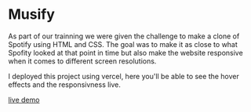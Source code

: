 # Musify
As part of our trainning we were given the challenge to make a clone of Spotify using HTML and CSS. The goal was to make it as close to what Spofity looked at that point in time but also make the website responsive when it comes to different screen resolutions.

I deployed this project using vercel, here you'll be able to see the hover effects and the responsivness live. 

[live demo](https://html-spotify-challenge-gw0nn9vny-carolarruda.vercel.app/)


